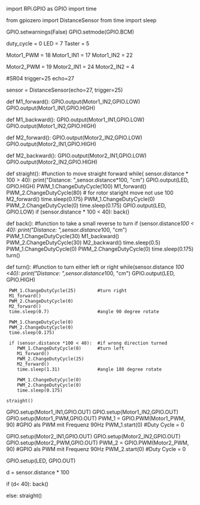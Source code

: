 import RPi.GPIO as GPIO
import time

from gpiozero import DistanceSensor
from time import sleep

GPIO.setwarnings(False)
GPIO.setmode(GPIO.BCM)

duty_cycle = 0
LED = 7
Taster = 5

Motor1_PWM = 18
Motor1_IN1 = 17
Motor1_IN2 = 22

Motor2_PWM = 19
Motor2_IN1 = 24
Motor2_IN2 = 4

#SR04
trigger=25
echo=27

sensor = DistanceSensor(echo=27, trigger=25)


def M1_forward():
    GPIO.output(Motor1_IN2,GPIO.LOW)
    GPIO.output(Motor1_IN1,GPIO.HIGH)
    
def M1_backward():
    GPIO.output(Motor1_IN1,GPIO.LOW)
    GPIO.output(Motor1_IN2,GPIO.HIGH)

def M2_forward():
    GPIO.output(Motor2_IN2,GPIO.LOW)
    GPIO.output(Motor2_IN1,GPIO.HIGH)
    
def M2_backward():
    GPIO.output(Motor2_IN1,GPIO.LOW)
    GPIO.output(Motor2_IN2,GPIO.HIGH)
    
def straight(): #function to move straight forward
    while( sensor.distance * 100 > 40):
       print("Distance: ",sensor.distance*100, "cm")
       GPIO.output(LED, GPIO.HIGH)
       PWM_1.ChangeDutyCycle(100)
       M1_forward()
       PWM_2.ChangeDutyCycle(80)    # for rotor staright move not use 100
       M2_forward()
       time.sleep(0.175)
       PWM_1.ChangeDutyCycle(0)
       PWM_2.ChangeDutyCycle(0)
       time.sleep(0.175)
       GPIO.output(LED, GPIO.LOW)
       if (sensor.distance * 100 < 40):
           back()

def back():  #function to take a small reverse to turn
   if (sensor.distance*100 < 40):
       print("Distance: ",sensor.distance*100, "cm")
       PWM_1.ChangeDutyCycle(30)
       M1_backward()
       PWM_2.ChangeDutyCycle(30)
       M2_backward()
       time.sleep(0.5)
       PWM_1.ChangeDutyCycle(0)
       PWM_2.ChangeDutyCycle(0)
       time.sleep(0.175)
       turn()
       
def turn():  #function to turn either left or right
    while(sensor.distance *100 <40):
     print("Distance: ",sensor.distance*100, "cm")
     GPIO.output(LED, GPIO.HIGH)

     PWM_1.ChangeDutyCycle(25)        #turn right
     M1_forward()
     PWM_2.ChangeDutyCycle(0)
     M2_forward()
     time.sleep(0.7)                  #angle 90 degree rotate

     PWM_1.ChangeDutyCycle(0)
     PWM_2.ChangeDutyCycle(0)
     time.sleep(0.175)
     
     if (sensor.distance *100 < 40):  #if wrong direction turned
        PWM_1.ChangeDutyCycle(0)      #turn left
        M1_forward()
        PWM_2.ChangeDutyCycle(25)
        M2_forward()
        time.sleep(1.31)              #angle 180 degree rotate
            
        PWM_1.ChangeDutyCycle(0)
        PWM_2.ChangeDutyCycle(0)
        time.sleep(0.175)             
     
    straight()
          
    
GPIO.setup(Motor1_IN1,GPIO.OUT)
GPIO.setup(Motor1_IN2,GPIO.OUT)
GPIO.setup(Motor1_PWM,GPIO.OUT)
PWM_1 = GPIO.PWM(Motor1_PWM, 90) #GPIO als PWM mit Frequenz 90Hz
PWM_1.start(0) #Duty Cycle = 0

GPIO.setup(Motor2_IN1,GPIO.OUT)
GPIO.setup(Motor2_IN2,GPIO.OUT)
GPIO.setup(Motor2_PWM,GPIO.OUT)
PWM_2 = GPIO.PWM(Motor2_PWM, 90) #GPIO als PWM mit Frequenz 90Hz
PWM_2.start(0) #Duty Cycle = 0

GPIO.setup(LED, GPIO.OUT)

d = sensor.distance * 100

if (d< 40):
    back()
    
else:
    straight()
